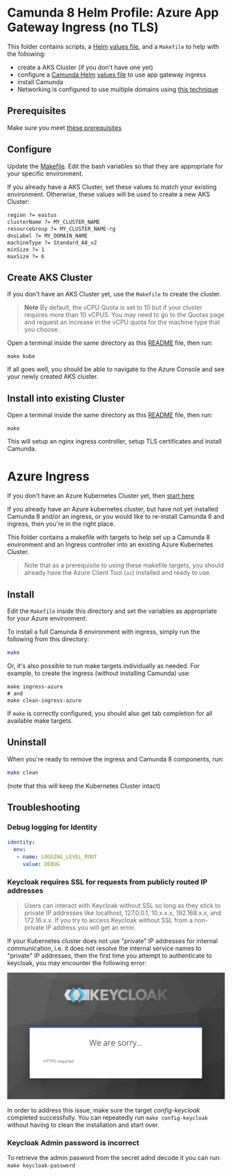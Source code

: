 # Camunda 8 Helm Profile: Azure App Gateway Ingress (no TLS)

This folder contains scripts, a [Helm](https://helm.sh/) [values file](camunda-values.yaml), and a `Makefile` to help with the following:

- create a AKS Cluster (if you don't have one yet)
- configure a [Camunda Helm](https://helm.sh/) [values file](camunda-values.yaml) to use app gateway ingress
- install Camunda 
- Networking is configured to use multiple domains using [this technique](https://github.com/camunda-community-hub/camunda-8-helm-profiles/blob/master/README.md#networking)

## Prerequisites

Make sure you meet [these prerequisites](https://github.com/camunda-community-hub/camunda-8-helm-profiles/blob/master/azure/README.md)

## Configure

Update the [Makefile](Makefile). Edit the bash variables so that they are appropriate for your specific environment.

If you already have a AKS Cluster, set these values to match your existing environment. Otherwise, these values will be used to create a new AKS Cluster:

    region ?= eastus
    clusterName ?= MY_CLUSTER_NAME
    resourceGroup ?= MY_CLUSTER_NAME-rg
    dnsLabel ?= MY_DOMAIN_NAME
    machineType ?= Standard_A8_v2
    minSize ?= 1
    maxSize ?= 6

## Create AKS Cluster

If you don't have an AKS Cluster yet, use the `Makefile` to create the cluster.

> **Note** By default, the vCPU Quota is set to 10 but if your cluster requires
> more than 10 vCPUS. You may need to go to the Quotas page and request an increase in the vCPU quota for the
> machine type that you choose.

Open a terminal inside the same directory as this [README](README.md) file, then run:

```shell
make kube
```

If all goes well, you should be able to navigate to the Azure Console and see your newly created AKS cluster.

## Install into existing Cluster

Open a terminal inside the same directory as this [README](README.md) file, then run:

```shell
make
```

This will setup an nginx ingress controller, setup TLS certificates and install Camunda.



# Azure Ingress

If you don't have an Azure Kubernetes Cluster yet, then [start here](https://github.com/camunda-community-hub/camunda8-greenfield-installation/tree/main/azure)

If you already have an Azure kubernetes cluster, but have not yet installed Camunda 8 and/or an ingress, or you would like to re-install Camunda 8 and ingress, then you're in the right place. 

This folder contains a makefile with targets to help set up a Camunda 8 environment and an Ingress controller into an existing Azure Kubernetes Cluster.

> Note that as a prerequisite to using these makefile targets, you should already have the Azure Client Tool (`az`) installed and ready to use.

## Install

Edit the `Makefile` inside this directory and set the variables as appropriate for your Azure environment.

To install a full Camunda 8 environment with ingress, simply run the following from this directory:  

```sh
make
```

Or, it's also possible to run make targets individually as needed. For example, to create the ingress (without installing Camunda) use:

```shell
make ingress-azure
# and
make clean-ingress-azure
```

If `make` is correctly configured, you should also get tab completion for all available make targets.

## Uninstall

When you're ready to remove the ingress and Camunda 8 components, run:

```sh
make clean
```

(note that this will keep the Kubernetes Cluster intact)

## Troubleshooting

### Debug logging for Identity
```yaml
identity:
  env:
   - name: LOGGING_LEVEL_ROOT
     value: DEBUG
```

### Keycloak requires SSL for requests from publicly routed IP addresses

> Users can interact with Keycloak without SSL so long as they stick to private IP addresses like localhost, 127.0.0.1, 10.x.x.x, 192.168.x.x, and 172.16.x.x. If you try to access Keycloak without SSL from a non-private IP address you will get an error.

If your Kubernetes cluster does not use "private" IP addresses for internal communication, i.e. it does not resolve the internal service names to "private" IP addresses, then the first time you attempt to authenticate to keycloak, you may encounter the following error:

![Keycloak ssl required](../../docs/images/keycloak_ssl_required.png?raw=true)

In order to address this issue, make sure the target *config-keycloak* completed successfully.
You can repeatedly run ```make config-keycloak``` without having to clean the installation and start over.

### Keycloak Admin password is incorrect
To retrieve the admin pasword from the secret adnd decode it you can run:  
 ```make keycloak-password```
 